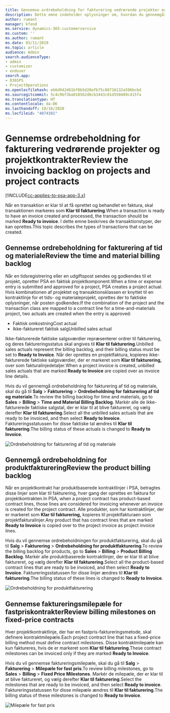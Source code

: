 ```yaml
---
title: Gennemse ordrebeholdning for fakturering vedrørende projekter og projektkontrakter
description: Dette emne indeholder oplysninger om, hvordan du gennemgår tid, udgifter og produktbeholdninger, og hvordan du markerer dem som klar til fakturering.
author: rumant
manager: kfend
ms.service: dynamics-365-customerservice
ms.custom: ''
ms.author: rumant
ms.date: 03/11/2019
ms.topic: article
audience: Admin
search.audienceType:
- admin
- customizer
- enduser
search.app:
- D365PS
- ProjectOperations
ms.openlocfilehash: eb6d942d61bf8b5d20afb75c88716132a596bcbd
ms.sourcegitcommit: 5c4c9bf3ba018562d6cb3443c01d550489c415fa
ms.translationtype: HT
ms.contentlocale: da-DK
ms.lasthandoff: 10/16/2020
ms.locfileid: "4074381"
---
```

# <a name="review-the-invoicing-backlog-on-projects-and-project-contracts"></a><span data-ttu-id="3042b-103">Gennemse ordrebeholdning for fakturering vedrørende projekter og projektkontrakter</span><span class="sxs-lookup"><span data-stu-id="3042b-103">Review the invoicing backlog on projects and project contracts</span></span>

[!INCLUDE[cc-applies-to-psa-app-3.x](../includes/cc-applies-to-psa-app-3x.md)]

<span data-ttu-id="3042b-104">Når en transaktion er klar til at få oprettet og behandlet en faktura, skal transaktionen markeres som **Klar til fakturering**.</span><span class="sxs-lookup"><span data-stu-id="3042b-104">When a transaction is ready to have an invoice created and processed, the transaction should be marked **Ready to invoice**.</span></span> <span data-ttu-id="3042b-105">I dette emne beskrives de transaktionstyper, der kan oprettes.</span><span class="sxs-lookup"><span data-stu-id="3042b-105">This topic describes the types of transactions that can be created.</span></span>

## <a name="review-the-time-and-material-billing-backlog"></a><span data-ttu-id="3042b-106">Gennemse ordrebeholdning for fakturering af tid og materiale</span><span class="sxs-lookup"><span data-stu-id="3042b-106">Review the time and material billing backlog</span></span>

<span data-ttu-id="3042b-107">Når en tidsregistrering eller en udgiftspost sendes og godkendes til et projekt, opretter PSA en faktisk projektkomponent.</span><span class="sxs-lookup"><span data-stu-id="3042b-107">When a time or expense entry is submitted and approved for a project, PSA creates a project actual.</span></span> <span data-ttu-id="3042b-108">Hvis kombinationen af projektet og transaktionsklassen er knyttet til en kontraktlinje for et tids- og materialeprojekt, oprettes der to faktiske oplysninger, når posten godkendes:</span><span class="sxs-lookup"><span data-stu-id="3042b-108">If the combination of the project and the transaction class are mapped to a contract line for a time-and-materials project, two actuals are created when the entry is approved:</span></span>

- <span data-ttu-id="3042b-109">Faktisk omkostning</span><span class="sxs-lookup"><span data-stu-id="3042b-109">Cost actual</span></span> 
- <span data-ttu-id="3042b-110">Ikke-faktureret faktisk salg</span><span class="sxs-lookup"><span data-stu-id="3042b-110">Unbilled sales actual</span></span>

<span data-ttu-id="3042b-111">Ikke-fakturerede faktiske salgsværdier repræsenterer ordrer til fakturering, og deres faktureringsstatus skal angives til **Klar til fakturering**.</span><span class="sxs-lookup"><span data-stu-id="3042b-111">Unbilled sales actuals represent the billing backlog, and their billing status must be set to **Ready to Invoice**.</span></span> <span data-ttu-id="3042b-112">Når der oprettes en projektfaktura, kopieres ikke-fakturerede faktiske salgsværdier, der er markeret som **Klar til fakturering,** over som fakturalinjedetaljer.</span><span class="sxs-lookup"><span data-stu-id="3042b-112">When a project invoice is created, unbilled sales actuals that are marked **Ready to Invoice** are copied over as invoice line details.</span></span>

<span data-ttu-id="3042b-113">Hvis du vil gennemgå ordrebeholdning for fakturering af tid og materiale, skal du gå til **Salg** \> **Fakturering** \> **Ordrebeholdning for fakturering af tid og materiale**.</span><span class="sxs-lookup"><span data-stu-id="3042b-113">To review the billing backlog for time and materials, go to **Sales** \> **Billing** \> **Time and Material Billing Backlog**.</span></span> <span data-ttu-id="3042b-114">Markér alle de ikke-fakturerede faktiske salgstal, der er klar til at blive faktureret, og vælg derefter **Klar til fakturering**.</span><span class="sxs-lookup"><span data-stu-id="3042b-114">Select all the unbilled sales actuals that are ready to be invoiced, and then select **Ready to Invoice**.</span></span> <span data-ttu-id="3042b-115">Faktureringsstatussen for disse faktiske tal ændres til **Klar til fakturering**.</span><span class="sxs-lookup"><span data-stu-id="3042b-115">The billing status of these actuals is changed to **Ready to Invoice**.</span></span>

![Ordrebeholdning for fakturering af tid og materiale](media/TMBacklog.png)

## <a name="review-the-product-billing-backlog"></a><span data-ttu-id="3042b-117">Gennemgå ordrebeholdning for produktfakturering</span><span class="sxs-lookup"><span data-stu-id="3042b-117">Review the product billing backlog</span></span>

<span data-ttu-id="3042b-118">Når en projektkontrakt har produktbaserede kontraktlinjer i PSA, betragtes disse linjer som klar til fakturering, hver gang der oprettes en faktura for projektkontrakten.</span><span class="sxs-lookup"><span data-stu-id="3042b-118">In PSA, when a project contract has product-based contract lines, those lines are considered for invoicing whenever an invoice is created for the project contract.</span></span> <span data-ttu-id="3042b-119">Alle produkter, som har kontraktlinjer, der er markeret som **Klar til fakturering,** kopieres til projektfakturaen som projektfakturalinjer.</span><span class="sxs-lookup"><span data-stu-id="3042b-119">Any product that has contract lines that are marked **Ready to Invoice** is copied over to the project invoice as project invoice lines.</span></span>

<span data-ttu-id="3042b-120">Hvis du vil gennemse ordrebeholdningen for produktfakturering, skal du gå til **Salg** \> **Fakturering** \> **Ordrebeholdning for produktfakturering**.</span><span class="sxs-lookup"><span data-stu-id="3042b-120">To review the billing backlog for products, go to **Sales** \> **Billing** \> **Product Billing Backlog**.</span></span> <span data-ttu-id="3042b-121">Markér alle produktbaserede kontraktlinjer, der er klar til at blive faktureret, og vælg derefter **Klar til fakturering**.</span><span class="sxs-lookup"><span data-stu-id="3042b-121">Select all the product-based contract lines that are ready to be invoiced, and then select **Ready to Invoice**.</span></span> <span data-ttu-id="3042b-122">Faktureringsstatussen for disse linjer ændres til **Klar til fakturering**.</span><span class="sxs-lookup"><span data-stu-id="3042b-122">The billing status of these lines is changed to **Ready to Invoice**.</span></span>

![Ordrebeholdning for produktfakturering](media/ProductBacklog.png)

## <a name="review-billing-milestones-on-fixed-price-contracts"></a><span data-ttu-id="3042b-124">Gennemse faktureringsmilepæle for fastpriskontrakter</span><span class="sxs-lookup"><span data-stu-id="3042b-124">Review billing milestones on fixed-price contracts</span></span>

<span data-ttu-id="3042b-125">Hver projektkontraktlinje, der har en fastpris-faktureringsmetode, skal definere kontraktmilepæle.</span><span class="sxs-lookup"><span data-stu-id="3042b-125">Each project contract line that has a fixed-price billing method must define contract milestones.</span></span> <span data-ttu-id="3042b-126">Disse kontraktmilepæle kan kun faktureres, hvis de er markeret som **Klar til fakturering**.</span><span class="sxs-lookup"><span data-stu-id="3042b-126">These contract milestones can be invoiced only if they are marked **Ready to Invoice**.</span></span> 

<span data-ttu-id="3042b-127">Hvis du vil gennemse faktureringsmilepæle, skal du gå til **Salg** \> **Fakturering** \> **Milepæle for fast pris**.</span><span class="sxs-lookup"><span data-stu-id="3042b-127">To review billing milestones, go to **Sales** \> **Billing** \> **Fixed Price Milestones**.</span></span> <span data-ttu-id="3042b-128">Markér de milepæle, der er klar til at blive faktureret, og vælg derefter **Klar til fakturering**.</span><span class="sxs-lookup"><span data-stu-id="3042b-128">Select the milestones that are ready to be invoiced, and then select **Ready to invoice**.</span></span> <span data-ttu-id="3042b-129">Faktureringsstatussen for disse milepæle ændres til **Klar til fakturering**.</span><span class="sxs-lookup"><span data-stu-id="3042b-129">The billing status of these milestones is changed to **Ready to Invoice**.</span></span>

![Milepæle for fast pris](media/FPBacklog.png)
